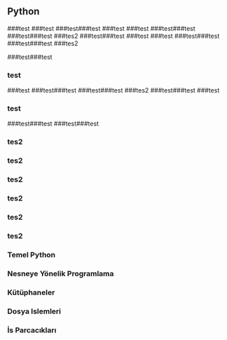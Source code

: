 
## Python 
###test
###test
###test###test
###test
###test
###test###test
###test###test
###tes2
###test###test
###test
###test
###test###test
###test###test
###tes2

###test###test
### test
###test
###test###test
###test###test
###tes2
###test###test
###test
### test
###test###test
###test###test
### tes2
### tes2
### tes2
### tes2
### tes2
### tes2 


### Temel Python
### Nesneye Yönelik Programlama
### Kütüphaneler
### Dosya Islemleri
### İs Parcacıkları
